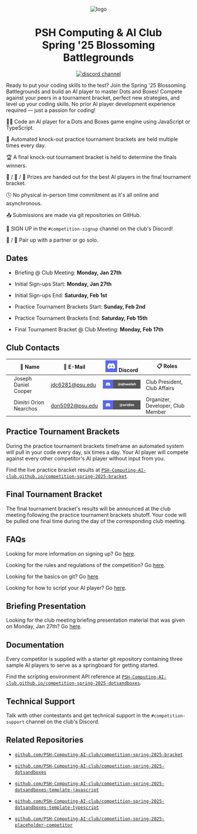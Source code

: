 <div align="center">

![logo](./.assets/Blossoming%20Battlegrounds.Splash.Text.webp)

# PSH Computing & AI Club<br />Spring '25 Blossoming Battlegrounds

<a href="https://discord.gg/WjMNyS46eD" target="_blank" rel="noopener noreferrer">

![discord channel](https://dcbadge.limes.pink/api/server/https://discord.gg/WjMNyS46eD)

</a>

</div>

Ready to put your coding skills to the test? Join the Spring '25 Blossoming Battlegrounds and build an AI player to master Dots and Boxes! Compete against your peers in a tournament bracket, perfect new strategies, and level up your coding skills. No prior AI player development experience required — just a passion for coding!

:technologist: Code an AI player for a Dots and Boxes game engine using JavaScript or TypeScript.

:calendar: Automated knock-out practice tournament brackets are held multiple times every day.

:trophy: A final knock-out tournament bracket is held to determine the finals winners.

:1st_place_medal: / :2nd_place_medal: / :3rd_place_medal: Prizes are handed out for the best AI players in the final tournament bracket.

:clock4: No physical in-person time commitment as it's all online and asynchronous.

:outbox_tray: Submissions are made via git repositories on GitHub.

:pencil: SIGN UP in the `#competition-signup` channel on the club's Discord!

:bust_in_silhouette: / :busts_in_silhouette: Pair up with a partner or go solo.

## Dates

- Briefing @ Club Meeting: **Monday, Jan 27th**

- Initial Sign-ups Start: **Monday, Jan 27th**

- Initial Sign-ups End: **Saturday, Feb 1st**

- Practice Tournament Brackets Start: **Sunday, Feb 2nd**

- Practice Tournament Brackets End: **Saturday, Feb 15th**

- Final Tournament Bracket @ Club Meeting: **Monday, Feb 17th**

## Club Contacts

|   | :wave: Name            | :email: E-Mail  | ![discord](./.assets/social.discord.svg) Discord   | :clipboard: Roles                 |
| - | ---------------------- | --------------- | -------------------------------------------------- | --------------------------------- |
|   | Joseph Daniel Cooper   | jdc6281@psu.edu | ![@qhwelah](./.assets/social.discord.@qhwelah.svg) | Club President, Club Affairs      |
|   | Dimitri Orion Nearchos | don5092@psu.edu | ![@oridim](./.assets/social.discord.@oridim.svg)   | Organizer, Developer, Club Member |

## Practice Tournament Brackets

During the practice tournament brackets timeframe an automated system will pull in your code every day, six times a day. Your AI player will compete against every other competitor's AI player without input from you.

Find the live practice bracket results at [`PSH-Computing-AI-club.github.io/competition-spring-2025-bracket`](https://PSH-Computing-AI-club.github.io/competition-spring-2025-bracket).

## Final Tournament Bracket

The final tournament bracket's results will be announced at the club meeting following the practice tournament brackets shutoff. Your code will be pulled one final time during the day of the corresponding club meeting.

## FAQs

Looking for more information on signing up? Go [here](./signing-up.md).

Looking for the rules and regulations of the competition? Go [here](./rules-and-regulations.md).

Looking for the basics on git? Go [here](./git-repositories.md).

Looking for how to script your AI player? Go [here](./ai-player-scripting.md).

## Briefing Presentation

Looking for the club meeting briefing presentation material that was given on Monday, Jan 27th? Go [here](./Competition%20Club%20Meeting%20Briefing.pdf).

## Documentation

Every competitor is supplied with a starter git repository containing three sample AI players to serve as a springboard for getting started.

Find the scripting environment API reference at [`PSH-Computing-AI-club.github.io/competition-spring-2025-dotsandboxes`](https://PSH-Computing-AI-club.github.io/competition-spring-2025-dotsandboxes).

## Technical Support

Talk with other contestants and get technical support in the `#competition-support` channel on the club's Discord.

## Related Repositories

- [`github.com/PSH-Computing-AI-club/competition-spring-2025-bracket`](https://github.com/PSH-Computing-AI-club/competition-spring-2025-bracket)

- [`github.com/PSH-Computing-AI-club/competition-spring-2025-dotsandboxes`](https://github.com/PSH-Computing-AI-club/competition-spring-2025-dotsandboxes)

- [`github.com/PSH-Computing-AI-club/competition-spring-2025-dotsandboxes-template-javascript`](https://github.com/PSH-Computing-AI-club/competition-spring-2025-dotsandboxes-template-javascript)

- [`github.com/PSH-Computing-AI-club/competition-spring-2025-dotsandboxes-template-typescript`](https://github.com/PSH-Computing-AI-club/competition-spring-2025-dotsandboxes-template-typescript)

- [`github.com/PSH-Computing-AI-club/competition-spring-2025-placeholder-competitor`](https://github.com/PSH-Computing-AI-club/competition-spring-2025-placeholder-competitor)
